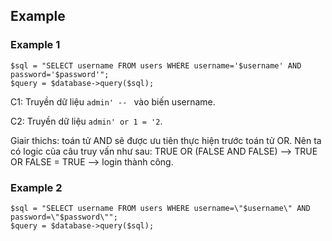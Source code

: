 ## Example

### Example 1

```
$sql = "SELECT username FROM users WHERE username='$username' AND password='$password'";
$query = $database->query($sql);
```

C1: Truyền dữ liệu `admin' -- ` vào biến username.

C2: Truyền dữ liệu `admin' or 1 = '2`.

Giair thichs: toán tử AND sẽ được ưu tiên thực hiện trước toán tử OR. Nên ta có logic của câu truy vấn như sau: TRUE OR (FALSE AND FALSE) --> TRUE OR FALSE = TRUE --> login thành công.

 ### Example 2

 ```
$sql = "SELECT username FROM users WHERE username=\"$username\" AND password=\"$password\"";
$query = $database->query($sql);
```
